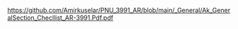 https://github.com/Amirkuselar/PNU_3991_AR/blob/main/_General/Ak_GeneralSection_Checllist_AR-3991.Pdf.pdf
